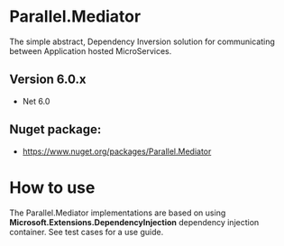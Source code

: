 # Parallel.Mediator

The simple abstract, Dependency Inversion solution for communicating between 
Application hosted MicroServices.

## Version 6.0.x
 - Net 6.0

## Nuget package:


- https://www.nuget.org/packages/Parallel.Mediator


# How to use

The Parallel.Mediator implementations are based on using **Microsoft.Extensions.DependencyInjection**
dependency injection container.
See test cases for a use guide.




